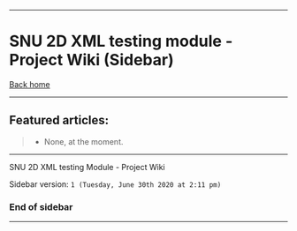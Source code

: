 
***

# SNU 2D XML testing module - Project Wiki (Sidebar)

[Back home](https://github.com/seanpm2001/SNU_2D_XML-Testing/wiki/)

***

## Featured articles:

> * None, at the moment.

***

SNU 2D XML testing Module - Project Wiki

Sidebar version: `1 (Tuesday, June 30th 2020 at 2:11 pm)`

### End of sidebar

***
